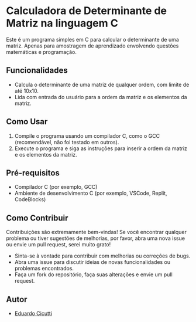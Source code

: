 # Calculadora de Determinante de Matriz na linguagem C

Este é um programa simples em C para calcular o determinante de uma matriz. Apenas para amostragem de aprendizado envolvendo questões matemáticas e programação.

## Funcionalidades

- Calcula o determinante de uma matriz de qualquer ordem, com limite de até 10x10.
- Lida com entrada do usuário para a ordem da matriz e os elementos da matriz.

## Como Usar

1. Compile o programa usando um compilador C, como o GCC (recomendável, não foi testado em outros).
2. Execute o programa e siga as instruções para inserir a ordem da matriz e os elementos da matriz.

## Pré-requisitos

- Compilador C (por exemplo, GCC)
- Ambiente de desenvolvimento C (por exemplo, VSCode, Replit, CodeBlocks)

## Como Contribuir

Contribuições são extremamente bem-vindas! Se você encontrar qualquer problema ou tiver sugestões de melhorias, por favor, abra uma nova issue ou envie um pull request, serei muito grato!

- Sinta-se à vontade para contribuir com melhorias ou correções de bugs.
- Abra uma issue para discutir ideias de novas funcionalidades ou problemas encontrados.
- Faça um fork do repositório, faça suas alterações e envie um pull request.

## Autor

- [Eduardo Cicutti](https://github.com/eduardocicutti) 

